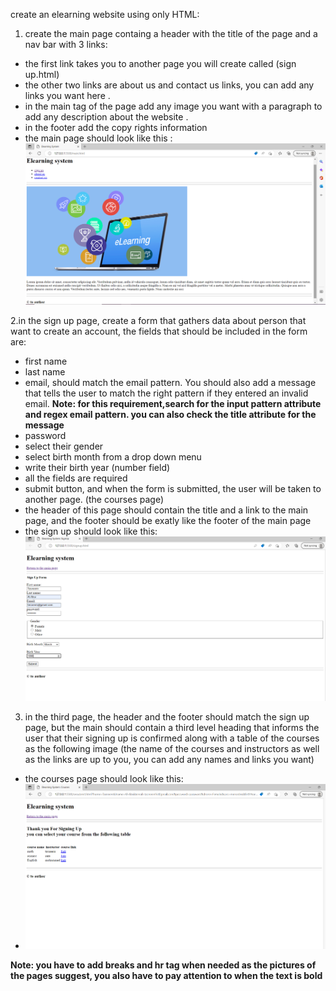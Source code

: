 create an elearning website using only HTML:
1. create the main page containg a header  with the title of the page and a nav bar with 3 links:
-  the first link takes you to another page you will create called (sign up.html)
-  the other two links are about us and contact us links, you can add any links you want here .
- in the main tag of the page add any image you want with a paragraph to add any description about the website .
- in the footer add the copy rights information
- the main page should look like this :
![main page](img\main.png) 

2.in the sign up page, create a form that gathers data about person that want to create an account, the fields that should be included in the form are:
- first name
- last name
- email, should match the email pattern. You should also add a message that tells the user to match the right pattern if they entered an invalid email.
**Note: for this requirement,search for the input pattern attribute and regex email pattern. you can also check the title attribute for the message**
- password
- select their gender 
- select birth month from a drop down menu
- write their birth year (number field)
- all the fields are required
- submit button, and when the form is submitted, the user will be taken to another page. (the courses page)
- the header of this page should contain the title and a link to the main page, and the footer should be exatly like the footer of the main page
- the sign up should look like this:
![sign up page](img\Signup.png)
3. in the third page, the header and the footer should match the sign up page, but the main should contain a third level heading that informs the user that their signing up is confirmed along with a table of the courses as the following image (the name of the courses and instructors as well as the links are up to you, you can add any names and links you want)
- the courses page should look like this:
- ![courses page](img\Onsubmit.png)

**Note: you have to add breaks and hr tag when needed as the pictures of the pages suggest, you also have to pay attention to when the text is bold**
